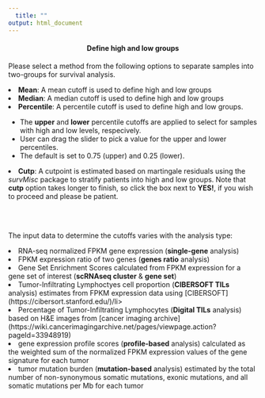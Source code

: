 ```yaml
---
  title: ""
output: html_document
---
```

  
  <center> <h4>
  <span style="color:#337ab7"></span>Define high and low groups</h4></center>
  <p></p>
  
  <p>Please select a method from the following options to separate samples into two-groups for survival analysis.</p>
  <li><b>Mean</b>: A mean cutoff is used to define high and low groups</li>
  <li><b>Median</b>: A median cutoff is used to define high and low groups</li>
  <li><b>Percentile</b>: A percentile cutoff is used to define high and low groups.</li></li>
  <ul>
  <li>The <b>upper</b> and <b>lower</b> percentile cutoffs are applied to select for samples with high and low levels, respecively.</li>
  <li>User can drag the slider to pick a value for the upper and lower percentiles.</li>
  <li>The default is set to 0.75 (upper) and 0.25 (lower).</li>
  </ul>
  <li><b>Cutp</b>: A cutpoint is estimated based on martingale residuals using the <i>survMisc</i> package to stratify patients into high and low groups. Note that <b>cutp</b> option takes longer to finish, so click the box next to <b>YES!</b>, if you wish to proceed and please be patient.</li>
  
  <br></br>
  <p>The input data to determine the cutoffs varies with the analysis type: </p>
  <li>RNA-seq normalized FPKM gene expression (<b>single-gene</b> analysis)</li>
  <li>FPKM expression ratio of two genes  (<b>genes ratio</b> analysis)</li>
  <li>Gene Set Enrichment Scores calculated from FPKM expression for a gene set of interest (<b>scRNAseq cluster</b> & <b>gene set</b>)</li>
  <li>Tumor-Infiltrating Lymphoctyes cell proportion (<b>CIBERSOFT TILs</b> analysis) estimates from FPKM expression data using [CIBERSOFT](https://cibersort.stanford.edu/)/li>
  <li>Percentage of Tumor-Infiltrating Lymphocytes (<b>Digital TILs</b> analysis) based on H&E images from [cancer imaging archive](https://wiki.cancerimagingarchive.net/pages/viewpage.action?pageId=33948919)</li>
  <li>gene expression profile scores (<b>profile-based</b> analysis) calculated as the weighted sum of the normalized FPKM  expression values of the gene signature for each tumor</li>
  <li>tumor mutation burden (<b>mutation-based</b> analysis) estimated by the total number of non-synonymous somatic mutations, exonic mutations, and all somatic mutations per Mb for each tumor </li>